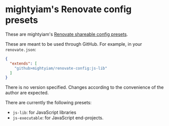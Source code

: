 # mightyiam's Renovate config presets

These are mightyiam's [Renovate shareable config presets](https://docs.renovatebot.com/config-presets/).

These are meant to be used through GitHub. For example, in your `renovate.json`:

```json
{
  "extends": [
    "github>mightyiam/renovate-config:js-lib"
  ]
}
```

There is no version specified. Changes according to the convenience of the author are expected.

There are currently the following presets:

- `js-lib`: for JavaScript libraries
- `js-executable`: for JavaScript end-projects.
